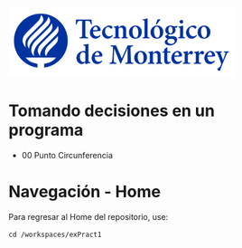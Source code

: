 
![Tec de Monterrey](images/logotecmty.png)
# Tomando decisiones en un programa

- 00 Punto Circunferencia
# Navegación - Home
Para regresar al Home del repositorio, use:

```
cd /workspaces/exPract1
```